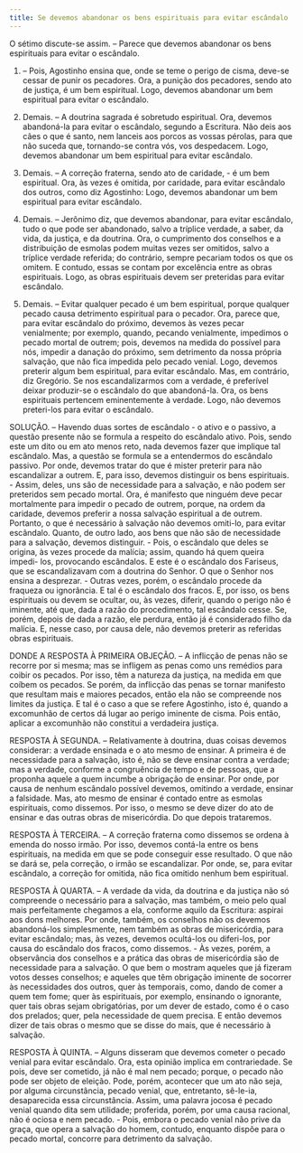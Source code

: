 ```yaml
---
title: Se devemos abandonar os bens espirituais para evitar escândalo
---
```


O sétimo discute-se assim. – Parece que devemos abandonar os bens espirituais para evitar o escândalo.  

1. – Pois, Agostinho ensina que, onde se teme o perigo de cisma, deve-se cessar de punir os pecadores. Ora, a punição dos pecadores, sendo ato de justiça, é um bem espiritual. Logo, devemos abandonar um bem espiritual para evitar o escândalo.  

2. Demais. – A doutrina sagrada é sobretudo espiritual. Ora, devemos abandoná-la para evitar o escândalo, segundo a Escritura. Não deis aos cães o que é santo, nem lanceis aos porcos as vossas pérolas, para que não suceda que, tornando-se contra vós, vos despedacem. Logo, devemos abandonar um bem espiritual para evitar escândalo.  

3. Demais. – A correção fraterna, sendo ato de caridade, - é um bem espiritual. Ora, às vezes é omitida, por caridade, para evitar escândalo dos outros, como diz Agostinho: Logo, devemos abandonar um bem espiritual para evitar escândalo.  

4. Demais. – Jerônimo diz, que devemos abandonar, para evitar escândalo, tudo o que pode ser abandonado, salvo a tríplice verdade, a saber, da vida, da justiça, e da doutrina. Ora, o cumprimento dos conselhos e a distribuição de esmolas podem muitas vezes ser omitidos, salvo a tríplice verdade referida; do contrário, sempre pecariam todos os que os omitem. E contudo, essas se contam por excelência entre as obras espirituais. Logo, as obras espirituais devem ser preteridas para evitar escândalo.  

5. Demais. – Evitar qualquer pecado é um bem espiritual, porque qualquer pecado causa detrimento espiritual para o pecador. Ora, parece que, para evitar escândalo do próximo, devemos às vezes pecar venialmente; por exemplo, quando, pecando venialmente, impedimos o pecado mortal de outrem; pois, devemos na medida do possível para nós, impedir a danação do próximo, sem detrimento da nossa própria salvação, que não fica impedida pelo pecado venial. Logo, devemos preterir algum bem espiritual, para evitar escândalo.  Mas, em contrário, diz Gregório. Se nos escandalizarmos com a verdade, é preferível deixar produzir-se o escândalo do que abandoná-la. Ora, os bens espirituais pertencem eminentemente à verdade. Logo, não devemos preteri-los para evitar o escândalo.  

SOLUÇÃO. – Havendo duas sortes de escândalo - o ativo e o passivo, a questão presente não se formula a respeito do escândalo ativo. Pois, sendo este um dito ou em ato menos reto, nada devemos fazer que implique tal escândalo. Mas, a questão se formula se a entendermos do escândalo passivo. Por onde, devemos tratar do que é mister preterir para não escandalizar a outrem. E, para isso, devemos distinguir os bens espirituais. - Assim, deles, uns são de necessidade para a salvação, e não podem ser preteridos sem pecado mortal. Ora, é manifesto que ninguém deve pecar mortalmente para impedir o pecado de outrem, porque, na ordem da caridade, devemos preferir a nossa salvação espiritual a de outrem. Portanto, o que é necessário à salvação não devemos omiti-lo, para evitar escândalo.  Quanto, de outro lado, aos bens que não são de necessidade para a salvação, devemos distinguir. - Pois, o escândalo que deles se origina, às vezes procede da malícia; assim, quando há quem queira impedi- los, provocando escândalos. E este é o escândalo dos Fariseus, que se escandalizavam com a doutrina do Senhor. O que o Senhor nos ensina a desprezar. - Outras vezes, porém, o escândalo procede da fraqueza ou ignorância. E tal é o escândalo dos fracos. E, por isso, os bens espirituais ou devem se ocultar, ou, às vezes, diferir, quando o perigo não é iminente, até que, dada a razão do procedimento, tal escândalo cesse. Se, porém, depois de dada a razão, ele perdura, então já é considerado filho da malícia. E, nesse caso, por causa dele, não devemos preterir as referidas obras espirituais.  

DONDE A RESPOSTA À PRIMEIRA OBJEÇÃO. – A inflicção de penas não se recorre por si mesma; mas se infligem as penas como uns remédios para coibir os pecados. Por isso, têm a natureza da justiça, na medida em que coíbem os pecados. Se porém, da inflicção das penas se tornar manifesto que resultam mais e maiores pecados, então ela não se compreende nos limites da justiça. E tal é o caso a que se refere Agostinho, isto é, quando a excomunhão de certos dá lugar ao perigo iminente de cisma. Pois então, aplicar a excomunhão não constitui a verdadeira justiça.  

RESPOSTA À SEGUNDA. – Relativamente à doutrina, duas coisas devemos considerar: a verdade ensinada e o ato mesmo de ensinar. A primeira é de necessidade para a salvação, isto é, não se deve ensinar contra a verdade; mas a verdade, conforme a congruência de tempo e de pessoas, que a proponha aquele a quem incumbe a obrigação de ensinar. Por onde, por causa de nenhum escândalo possível devemos, omitindo a verdade, ensinar a falsidade. Mas, ato mesmo de ensinar é contado entre as esmolas espirituais, como dissemos. Por isso, o mesmo se deve dizer do ato de ensinar e das outras obras de misericórdia. Do que depois trataremos.  

RESPOSTA À TERCEIRA. – A correção fraterna como dissemos se ordena à emenda do nosso irmão. Por isso, devemos contá-la entre os bens espirituais, na medida em que se pode conseguir esse resultado. O que não se dará se, pela correção, o irmão se escandalizar. Por onde, se, para evitar escândalo, a correção for omitida, não fica omitido nenhum bem espiritual.  

RESPOSTA À QUARTA. – A verdade da vida, da doutrina e da justiça não só compreende o necessário para a salvação, mas também, o meio pelo qual mais perfeitamente chegamos a ela, conforme aquilo da Escritura: aspirai aos dons melhores. Por onde, também, os conselhos não os devemos abandoná-los simplesmente, nem também as obras de misericórdia, para evitar escândalo; mas, às vezes, devemos ocultá-los ou diferi-los, por causa do escândalo dos fracos, como dissemos. - Às vezes, porém, a observância dos conselhos e a prática das obras de misericórdia são de necessidade para a salvação. O que bem o mostram aqueles que já fizeram votos desses conselhos; e aqueles que têm obrigação iminente de socorrer às necessidades dos outros, quer às temporais, como, dando de comer a quem tem fome; quer às espirituais, por exemplo, ensinando o ignorante, quer tais obras sejam obrigatórias, por um dever de estado, como é o caso dos prelados; quer, pela necessidade de quem precisa. E então devemos dizer de tais obras o mesmo que se disse do mais, que é necessário à salvação. 

RESPOSTA À QUINTA. – Alguns disseram que devemos cometer o pecado venial para evitar escândalo. Ora, esta opinião implica em contrariedade. Se pois, deve ser cometido, já não é mal nem pecado; porque, o pecado não pode ser objeto de eleição. Pode, porém, acontecer que um ato não seja, por alguma circunstância, pecado venial, que, entretanto, sê-le-ia, desaparecida essa circunstância. Assim, uma palavra jocosa é pecado venial quando dita sem utilidade; proferida, porém, por uma causa racional, não é ociosa e nem pecado. - Pois, embora o pecado venial não prive da graça, que opera a salvação do homem, contudo, enquanto dispõe para o pecado mortal, concorre para detrimento da salvação.